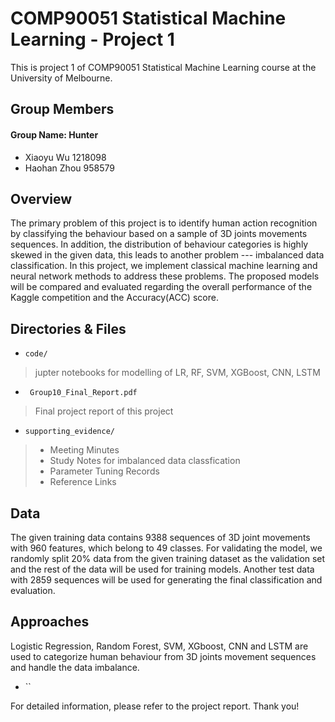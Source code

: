 # COMP90051 Statistical Machine Learning - Project 1 

This is project 1 of COMP90051 Statistical Machine Learning course at the University of Melbourne.

## Group Members
#### Group Name: Hunter
- Xiaoyu Wu 1218098
- Haohan Zhou 958579

## Overview
The primary problem of this project is to identify human action recognition by classifying the behaviour based on a sample of 3D joints movements sequences. In addition, the distribution of behaviour categories is highly skewed in the given data, this leads to another problem --- imbalanced data classification. In this project, we implement classical machine learning and neural network methods to address these problems. The proposed models will be compared and evaluated regarding the overall performance of the Kaggle competition and the Accuracy(ACC) score. 

## Directories & Files
* `code/` 
> jupter notebooks for modelling of LR, RF, SVM, XGBoost, CNN, LSTM
* ` Group10_Final_Report.pdf` 
> Final project report of this project
* `supporting_evidence/`
> - Meeting Minutes
> - Study Notes for imbalanced data classfication
> - Parameter Tuning Records
> - Reference Links

## Data
The given training data contains 9388 sequences of 3D joint movements with 960 features, which belong to 49 classes. For validating the model, we randomly split 20% data from the given training dataset as the validation set and the rest of the data will be used for training models. Another test data with 2859 sequences will be used for generating the final classification and evaluation.

## Approaches
Logistic Regression, Random Forest, SVM, XGboost, CNN and LSTM are used to categorize human behaviour from 3D joints movement sequences and handle the data imbalance.
* `` 


For detailed information, please refer to the project report. Thank you!
